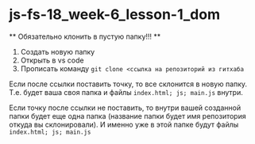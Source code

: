 # js-fs-18_week-6_lesson-1_dom

** Обязательно клонить в пустую папку!‼️ **

1. Создать новую папку
2. Открыть в vs code
3. Прописать команду ```git clone <ссылка на репозиторий из гитхаба```

Если после ссылки поставить точку, то все склонится в новую папку. 
Т.е. будет ваша своя папка и файлы ```index.html; js; main.js``` внутри.

Если точку после ссылки не поставить, то внутри вашей созданной папки будет еще одна папка (название папки будет имя репозитория откуда вы склонировали).
И именно уже в этой папке будут файлы ```index.html; js; main.js```
